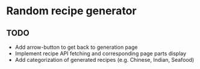 # Random recipe generator

## TODO
- Add arrow-button to get back to generation page
- Implement recipe API fetching and corresponding page parts display 
- Add categorization of generated recipes (e.g. Chinese, Indian, Seafood)